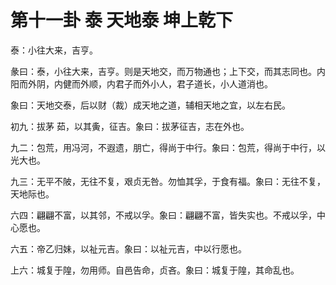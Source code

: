 # 第十一卦 泰 天地泰 坤上乾下


泰：小往大来，吉亨。

彖曰：泰，小往大来，吉亨。则是天地交，而万物通也；上下交，而其志同也。内阳而外阴，内健而外顺，内君子而外小人，君子道长，小人道消也。

象曰：天地交泰，后以财（裁）成天地之道，辅相天地之宜，以左右民。

初九：拔茅 茹，以其夤，征吉。象曰：拔茅征吉，志在外也。

九二：包荒，用冯河，不遐遗，朋亡，得尚于中行。象曰：包荒，得尚于中行，以光大也。

九三：无平不陂，无往不复，艰贞无咎。勿恤其孚，于食有福。象曰：无往不复，天地际也。

六四：翩翩不富，以其邻，不戒以孚。象曰：翩翩不富，皆失实也。不戒以孚，中心愿也。

六五：帝乙归妹，以祉元吉。象曰：以祉元吉，中以行愿也。

上六：城复于隍，勿用师。自邑告命，贞吝。象曰：城复于隍，其命乱也。

